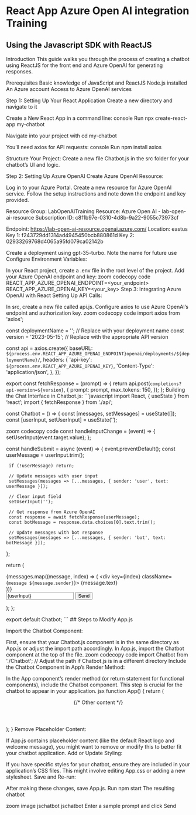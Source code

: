 # React App Azure Open AI integration Training


## Using the Javascript SDK with ReactJS

Introduction
This guide walks you through the process of creating a chatbot using ReactJS for the front end and Azure OpenAI for generating responses.

Prerequisites
Basic knowledge of JavaScript and ReactJS
Node.js installed
An Azure account
Access to Azure OpenAI services


Step 1: Setting Up Your React Application
Create a new directory and navigate to it

Create a New React App in a command line: console Run 
npx create-react-app my-chatbot

Navigate into your project with cd my-chatbot

You’ll need axios for API requests: console Run 
npm install axios

Structure Your Project:
Create a new file Chatbot.js in the src folder for your chatbot’s UI and logic.

Step 2: Setting Up Azure OpenAI
Create Azure OpenAI Resource:

Log in to your Azure Portal.
Create a new resource for Azure OpenAI service.
Follow the setup instructions and note down the endpoint and key provided.

Resource Group: LabOpenAITraining
Resource: Azure Open AI - lab-open-ai-resource
Subscription ID: c8f1b97e-0310-4d8b-9a22-9055c73973cf

Endpoint: https://lab-open-ai-resource.openai.azure.com/
Location: eastus
Key 1: f243729dd1314ad4945450bcb880861d
Key 2: 02933269768d4065a95fd079ca02142b



Create a deployment using gpt-35-turbo. Note the name for future use
Configure Environment Variables:

In your React project, create a .env file in the root level of the project.
Add your Azure OpenAI endpoint and key:
zoom codecopy code
REACT_APP_AZURE_OPENAI_ENDPOINT=<your_endpoint>
REACT_APP_AZURE_OPENAI_KEY=<your_key>
Step 3: Integrating Azure OpenAI with React
Setting Up API Calls:

In src, create a new file called api.js.
Configure axios to use Azure OpenAI’s endpoint and authorization key.
zoom codecopy code
import axios from 'axios';

const deploymentName = '<deploymentname>'; // Replace with your deployment name
const version = '2023-05-15'; // Replace with the appropriate API version

const api = axios.create({
    baseURL: `${process.env.REACT_APP_AZURE_OPENAI_ENDPOINT}openai/deployments/${deploymentName}/`,
    headers: {
        'api-key': `${process.env.REACT_APP_AZURE_OPENAI_KEY}`,
        'Content-Type': 'application/json',
    },
});


export const fetchResponse = (prompt) => {
    return api.post(`completions?api-version=${version}`, {
        prompt: prompt,
        max_tokens: 150,
    });
};
Building the Chat Interface in Chatbot.js: ```javascript import React, { useState } from ‘react’; import { fetchResponse } from ‘./api’;

const Chatbot = () => { const [messages, setMessages] = useState([]); const [userInput, setUserInput] = useState(’’);

zoom codecopy code
 const handleInputChange = (event) => {
     setUserInput(event.target.value);
 };

 const handleSubmit = async (event) => {
     event.preventDefault();
     const userMessage = userInput.trim();

     if (!userMessage) return;

     // Update messages with user input
     setMessages(messages => [...messages, { sender: 'user', text: userMessage }]);

     // Clear input field
     setUserInput('');

     // Get response from Azure OpenAI
     const response = await fetchResponse(userMessage);
     const botMessage = response.data.choices[0].text.trim();

     // Update messages with bot response
     setMessages(messages => [...messages, { sender: 'bot', text: botMessage }]);
 };

 return (
     <div className="chatbot">
         <div className="messages">
             {messages.map((message, index) => (
                 <div key={index} className={`message ${message.sender}`}>
                     {message.text}
                 </div>
             ))}
         </div>
         <form onSubmit={handleSubmit}>
             <input type="text" value={userInput} onChange={handleInputChange} />
             <button type="submit">Send</button>
         </form>
     </div>
 );
};

export default Chatbot; ``` ## Steps to Modify App.js

Import the Chatbot Component:

First, ensure that your Chatbot.js component is in the same directory as App.js or adjust the import path accordingly.
In App.js, import the Chatbot component at the top of the file.
zoom codecopy code
import Chatbot from './Chatbot'; // Adjust the path if Chatbot.js is in a different directory
Include the Chatbot Component in App’s Render Method:

In the App component’s render method (or return statement for functional components), include the Chatbot component. This step is crucial for the chatbot to appear in your application. jsx function App() { return ( <div className="App"> <header className="App-header"> {/* Other content */} <Chatbot /> </header> </div> ); }
Remove Placeholder Content:

If App.js contains placeholder content (like the default React logo and welcome message), you might want to remove or modify this to better fit your chatbot application.
Add or Update Styling:

If you have specific styles for your chatbot, ensure they are included in your application’s CSS files. This might involve editing App.css or adding a new stylesheet.
Save and Re-run:

After making these changes, save App.js.
Run npm start
The resulting chatbot

zoom image
jschatbot
jschatbot
Enter a sample prompt and click Send